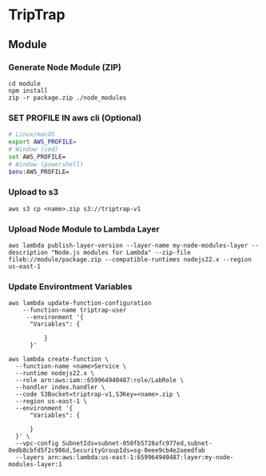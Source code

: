 # TripTrap

## Module
### Generate Node Module (ZIP)
```
cd module
npm install
zip -r package.zip ./node_modules
```

### SET PROFILE IN aws cli (Optional)
```bash
# Linux/macOS
export AWS_PROFILE=
# Window (cmd)
set AWS_PROFILE=
# Window (powershell)
$env:AWS_PROFILE=
```

### Upload to s3
```
aws s3 cp <name>.zip s3://triptrap-v1 
```

### Upload Node Module to Lambda Layer
```
aws lambda publish-layer-version --layer-name my-node-modules-layer --description "Node.js modules for Lambda" --zip-file fileb://module/package.zip --compatible-runtimes nodejs22.x --region us-east-1
```

### Update Environtment Variables
```
aws lambda update-function-configuration 
    --function-name triptrap-user 
     --environment '{
      "Variables": {
          
          }
      }'

```

```aws 
aws lambda create-function \
  --function-name <name>Service \
  --runtime nodejs22.x \
  --role arn:aws:iam::659964940487:role/LabRole \
  --handler index.handler \
  --code S3Bucket=triptrap-v1,S3Key=<name>.zip \
  --region us-east-1 \
  --environment '{
      "Variables": {
          
      }
  }' \
  --vpc-config SubnetIds=subnet-050fb5728afc977ed,subnet-0edb8cbfd5f2c986d,SecurityGroupIds=sg-0eee9cb4e2aeedfab
  --layers arn:aws:lambda:us-east-1:659964940487:layer:my-node-modules-layer:1
```







